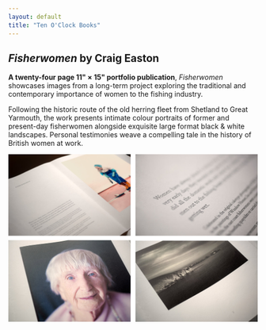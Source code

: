 ```yaml
---
layout: default
title: "Ten O'Clock Books"
---
```


## _Fisherwomen_ by Craig Easton

__A twenty-four page 11&quot; &times; 15&quot; portfolio publication__, _Fisherwomen_ showcases images from a long-term project exploring the traditional and contemporary importance of women to the fishing industry.

Following the historic route of the old herring fleet from Shetland to Great Yarmouth, the work presents intimate colour portraits of former and present-day fisherwomen alongside exquisite large format black & white landscapes. Personal testimonies weave a compelling tale in the history of British women at work.

![Fisherwomen spread](/assets/images/layouts.jpg)
